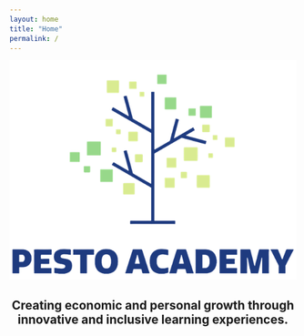 ```yaml
---
layout: home
title: "Home"
permalink: /
---
```


<img style="float: center;" src="assets/logo/pa_logo_transparent_small.png">

<h2 style="text-align: center;">Creating economic and personal growth through innovative and inclusive learning experiences.</h2>

